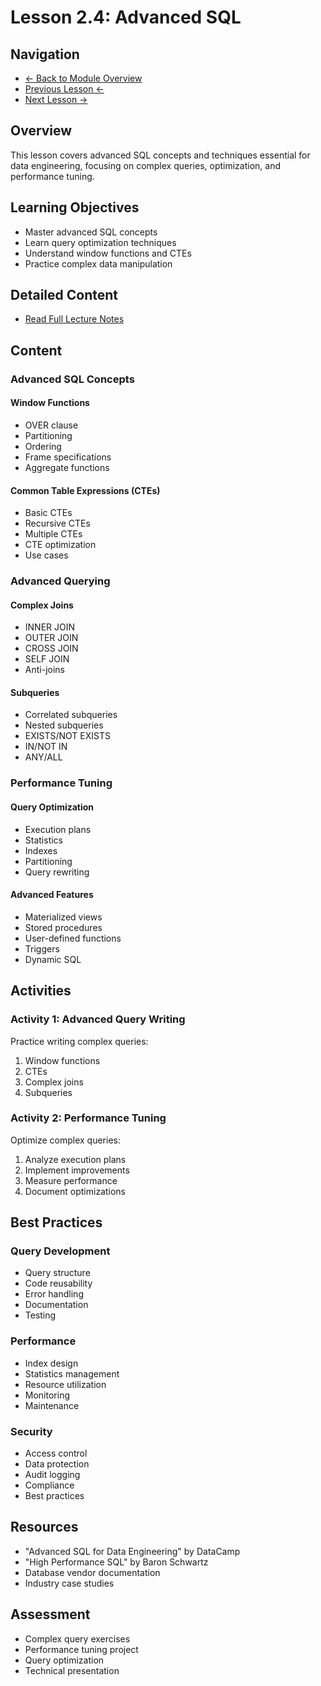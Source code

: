 # Lesson 2.4: Advanced SQL

## Navigation
- [← Back to Module Overview](../README.md)
- [Previous Lesson ←](./2.3-sql-fundamentals.md)
- [Next Lesson →](./2.5-java-scala-basics.md)

## Overview
This lesson covers advanced SQL concepts and techniques essential for data engineering, focusing on complex queries, optimization, and performance tuning.

## Learning Objectives
- Master advanced SQL concepts
- Learn query optimization techniques
- Understand window functions and CTEs
- Practice complex data manipulation

## Detailed Content
- [Read Full Lecture Notes](./lectures/lesson-2-4.md)

## Content

### Advanced SQL Concepts

#### Window Functions
- OVER clause
- Partitioning
- Ordering
- Frame specifications
- Aggregate functions

#### Common Table Expressions (CTEs)
- Basic CTEs
- Recursive CTEs
- Multiple CTEs
- CTE optimization
- Use cases

### Advanced Querying

#### Complex Joins
- INNER JOIN
- OUTER JOIN
- CROSS JOIN
- SELF JOIN
- Anti-joins

#### Subqueries
- Correlated subqueries
- Nested subqueries
- EXISTS/NOT EXISTS
- IN/NOT IN
- ANY/ALL

### Performance Tuning

#### Query Optimization
- Execution plans
- Statistics
- Indexes
- Partitioning
- Query rewriting

#### Advanced Features
- Materialized views
- Stored procedures
- User-defined functions
- Triggers
- Dynamic SQL

## Activities

### Activity 1: Advanced Query Writing
Practice writing complex queries:
1. Window functions
2. CTEs
3. Complex joins
4. Subqueries

### Activity 2: Performance Tuning
Optimize complex queries:
1. Analyze execution plans
2. Implement improvements
3. Measure performance
4. Document optimizations

## Best Practices

### Query Development
- Query structure
- Code reusability
- Error handling
- Documentation
- Testing

### Performance
- Index design
- Statistics management
- Resource utilization
- Monitoring
- Maintenance

### Security
- Access control
- Data protection
- Audit logging
- Compliance
- Best practices

## Resources
- "Advanced SQL for Data Engineering" by DataCamp
- "High Performance SQL" by Baron Schwartz
- Database vendor documentation
- Industry case studies

## Assessment
- Complex query exercises
- Performance tuning project
- Query optimization
- Technical presentation 